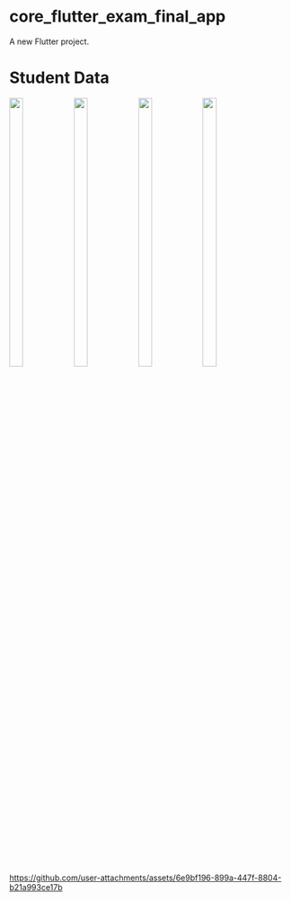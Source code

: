 # core_flutter_exam_final_app

A new Flutter project.
<h1>Student Data</h1>
<p>
 

  <img src="https://github.com/user-attachments/assets/ef06d58a-6c3d-4927-b703-8a4d263c4860" width="22%" Height="35%">
  <img src="https://github.com/user-attachments/assets/aeb5b618-c22f-4d69-a457-8fcc603db5a2" width="22%" Height="35%">
  <img src="https://github.com/user-attachments/assets/fdecf61d-a016-4446-9cf5-597170d524e0" width="22%" Height="35%">
  <img src="https://github.com/user-attachments/assets/e04a4854-2569-42c3-ab15-2b6070a7ff0b" width="22%" Height="35%">
  </p>


https://github.com/user-attachments/assets/6e9bf196-899a-447f-8804-b21a993ce17b


